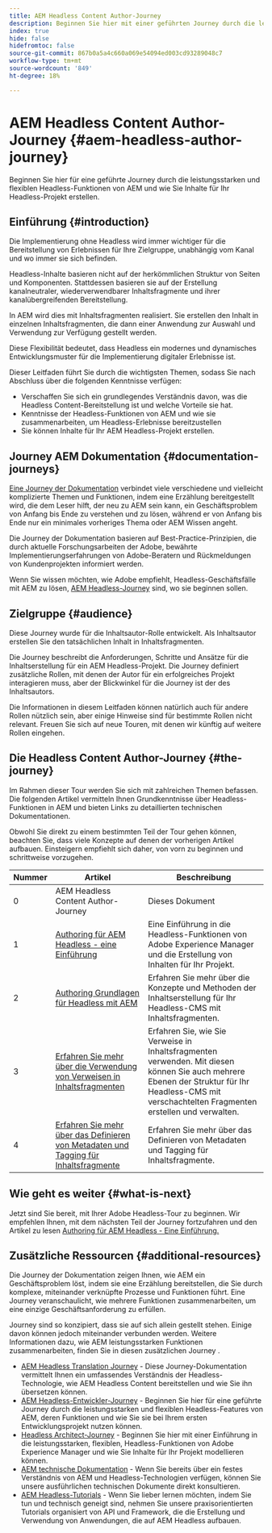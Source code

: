 ```yaml
---
title: AEM Headless Content Author-Journey
description: Beginnen Sie hier mit einer geführten Journey durch die leistungsstarken und flexiblen Headless-Funktionen von AEM, deren Funktionen und der Erstellung von Inhalten für Ihr Projekt.
index: true
hide: false
hidefromtoc: false
source-git-commit: 867b0a5a4c660a069e54094ed003cd93289048c7
workflow-type: tm+mt
source-wordcount: '849'
ht-degree: 18%

---
```


# AEM Headless Content Author-Journey {#aem-headless-author-journey}

Beginnen Sie hier für eine geführte Journey durch die leistungsstarken und flexiblen Headless-Funktionen von AEM und wie Sie Inhalte für Ihr Headless-Projekt erstellen.

## Einführung {#introduction}

Die Implementierung ohne Headless wird immer wichtiger für die Bereitstellung von Erlebnissen für Ihre Zielgruppe, unabhängig vom Kanal und wo immer sie sich befinden.

Headless-Inhalte basieren nicht auf der herkömmlichen Struktur von Seiten und Komponenten. Stattdessen basieren sie auf der Erstellung kanalneutraler, wiederverwendbarer Inhaltsfragmente und ihrer kanalübergreifenden Bereitstellung.

In AEM wird dies mit Inhaltsfragmenten realisiert. Sie erstellen den Inhalt in einzelnen Inhaltsfragmenten, die dann einer Anwendung zur Auswahl und Verwendung zur Verfügung gestellt werden.

Diese Flexibilität bedeutet, dass Headless ein modernes und dynamisches Entwicklungsmuster für die Implementierung digitaler Erlebnisse ist.

Dieser Leitfaden führt Sie durch die wichtigsten Themen, sodass Sie nach Abschluss über die folgenden Kenntnisse verfügen:

* Verschaffen Sie sich ein grundlegendes Verständnis davon, was die Headless Content-Bereitstellung ist und welche Vorteile sie hat.
* Kenntnisse der Headless-Funktionen von AEM und wie sie zusammenarbeiten, um Headless-Erlebnisse bereitzustellen
* Sie können Inhalte für Ihr AEM Headless-Projekt erstellen.

## Journey AEM Dokumentation {#documentation-journeys}

[Eine Journey der Dokumentation](/help/journey-documentation/home.md) verbindet viele verschiedene und vielleicht komplizierte Themen und Funktionen, indem eine Erzählung bereitgestellt wird, die dem Leser hilft, der neu zu AEM sein kann, ein Geschäftsproblem von Anfang bis Ende zu verstehen und zu lösen, während er von Anfang bis Ende nur ein minimales vorheriges Thema oder AEM Wissen angeht.

Die Journey der Dokumentation basieren auf Best-Practice-Prinzipien, die durch aktuelle Forschungsarbeiten der Adobe, bewährte Implementierungserfahrungen von Adobe-Beratern und Rückmeldungen von Kundenprojekten informiert werden.

Wenn Sie wissen möchten, wie Adobe empfiehlt, Headless-Geschäftsfälle mit AEM zu lösen, [AEM Headless-Journey](/help/journey-headless/home.md) sind, wo sie beginnen sollen.

## Zielgruppe {#audience}

Diese Journey wurde für die Inhaltsautor-Rolle entwickelt. Als Inhaltsautor erstellen Sie den tatsächlichen Inhalt in Inhaltsfragmenten.

Die Journey beschreibt die Anforderungen, Schritte und Ansätze für die Inhaltserstellung für ein AEM Headless-Projekt. Die Journey definiert zusätzliche Rollen, mit denen der Autor für ein erfolgreiches Projekt interagieren muss, aber der Blickwinkel für die Journey ist der des Inhaltsautors.

Die Informationen in diesem Leitfaden können natürlich auch für andere Rollen nützlich sein, aber einige Hinweise sind für bestimmte Rollen nicht relevant. Freuen Sie sich auf neue Touren, mit denen wir künftig auf weitere Rollen eingehen.

## Die Headless Content Author-Journey {#the-journey}

Im Rahmen dieser Tour werden Sie sich mit zahlreichen Themen befassen. Die folgenden Artikel vermitteln Ihnen Grundkenntnisse über Headless-Funktionen in AEM und bieten Links zu detaillierten technischen Dokumentationen.

Obwohl Sie direkt zu einem bestimmten Teil der Tour gehen können, beachten Sie, dass viele Konzepte auf denen der vorherigen Artikel aufbauen. Einsteigern empfiehlt sich daher, von vorn zu beginnen und schrittweise vorzugehen.

| Nummer | Artikel | Beschreibung |
|---|---|---|
| 0 | AEM Headless Content Author-Journey | Dieses Dokument |
| 1 | [Authoring für AEM Headless - eine Einführung](introduction.md) | Eine Einführung in die Headless-Funktionen von Adobe Experience Manager und die Erstellung von Inhalten für Ihr Projekt. |
| 2 | [Authoring Grundlagen für Headless mit AEM](basics.md) | Erfahren Sie mehr über die Konzepte und Methoden der Inhaltserstellung für Ihr Headless-CMS mit Inhaltsfragmenten. |
| 3 | [Erfahren Sie mehr über die Verwendung von Verweisen in Inhaltsfragmenten](references.md) | Erfahren Sie, wie Sie Verweise in Inhaltsfragmenten verwenden. Mit diesen können Sie auch mehrere Ebenen der Struktur für Ihr Headless-CMS mit verschachtelten Fragmenten erstellen und verwalten. |
| 4 | [Erfahren Sie mehr über das Definieren von Metadaten und Tagging für Inhaltsfragmente](metadata-tagging.md) | Erfahren Sie mehr über das Definieren von Metadaten und Tagging für Inhaltsfragmente. |

## Wie geht es weiter {#what-is-next}

Jetzt sind Sie bereit, mit Ihrer Adobe Headless-Tour zu beginnen. Wir empfehlen Ihnen, mit dem nächsten Teil der Journey fortzufahren und den Artikel zu lesen [Authoring für AEM Headless - Eine Einführung.](introduction.md)

<!--
### Choose Your Own Adventure {#choose-your-path}

However, Adobe wants you to succeed as you get started with your AEM Headless project, regardless of your learning style. So please consider these two options.

* If you prefer to continue to **learn about headless concepts and AEM's headless technologies**, you should continue your AEM headless journey as recommended by next reviewing the document [How to Model Your Content as AEM Content Models](model-your-content.md) where you learn how to model your content structure in AEM.
* If you prefer to **learn by doing**, you can jump to the [Getting Started with AEM Headless hands-on tutorial](https://experienceleague.adobe.com/docs/experience-manager-learn/getting-started-with-aem-headless/graphql/multi-step/overview.html) where you will jump directly into AEM Headless development by implementing a simple project to expose AEM headless content.
-->

## Zusätzliche Ressourcen {#additional-resources}

Die Journey der Dokumentation zeigen Ihnen, wie AEM ein Geschäftsproblem löst, indem sie eine Erzählung bereitstellen, die Sie durch komplexe, miteinander verknüpfte Prozesse und Funktionen führt. Eine Journey veranschaulicht, wie mehrere Funktionen zusammenarbeiten, um eine einzige Geschäftsanforderung zu erfüllen.

Journey sind so konzipiert, dass sie auf sich allein gestellt stehen. Einige davon können jedoch miteinander verbunden werden. Weitere Informationen dazu, wie AEM leistungsstarken Funktionen zusammenarbeiten, finden Sie in diesen zusätzlichen Journey .

* [AEM Headless Translation Journey](/help/journey-headless/translation/overview.md) - Diese Journey-Dokumentation vermittelt Ihnen ein umfassendes Verständnis der Headless-Technologie, wie AEM Headless Content bereitstellen und wie Sie ihn übersetzen können.
* [AEM Headless-Entwickler-Journey](/help/journey-headless/developer/overview.md) - Beginnen Sie hier für eine geführte Journey durch die leistungsstarken und flexiblen Headless-Features von AEM, deren Funktionen und wie Sie sie bei Ihrem ersten Entwicklungsprojekt nutzen können.
* [Headless Architect-Journey](/help/journey-headless/architect/overview.md) - Beginnen Sie hier mit einer Einführung in die leistungsstarken, flexiblen, Headless-Funktionen von Adobe Experience Manager und wie Sie Inhalte für Ihr Projekt modellieren können.
* [AEM technische Dokumentation](https://experienceleague.adobe.com/docs/experience-manager-65.html?lang=de) - Wenn Sie bereits über ein festes Verständnis von AEM und Headless-Technologien verfügen, können Sie unsere ausführlichen technischen Dokumente direkt konsultieren.
* [AEM Headless-Tutorials](https://experienceleague.adobe.com/docs/experience-manager-learn/getting-started-with-aem-headless/overview.html?lang=de) - Wenn Sie lieber lernen möchten, indem Sie tun und technisch geneigt sind, nehmen Sie unsere praxisorientierten Tutorials organisiert von API und Framework, die die Erstellung und Verwendung von Anwendungen, die auf AEM Headless aufbauen.
